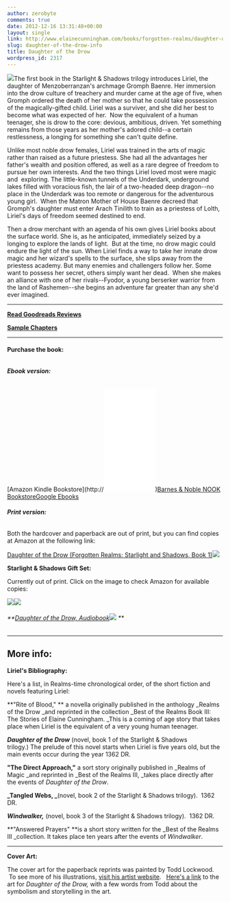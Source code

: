 ```yaml
---
author: zerobyte
comments: true
date: 2012-12-16 13:31:48+00:00
layout: single
link: http://www.elainecunningham.com/books/forgotten-realms/daughter-of-the-drow-info/
slug: daughter-of-the-drow-info
title: Daughter of the Drow
wordpress_id: 2317
---
```


[![](http://www.elainecunningham.com/wp-content/uploads/2012/12/Daughter-of-the-Drow.jpg)](http://www.elainecunningham.com/wp-content/uploads/2012/12/Daughter-of-the-Drow.jpg)The first book in the Starlight & Shadows trilogy introduces Liriel, the daughter of Menzoberranzan's archmage Gromph Baenre. Her immersion into the drow culture of treachery and murder came at the age of five, when Gromph ordered the death of her mother so that he could take possession of the magically-gifted child. Liriel was a surviver, and she did her best to become what was expected of her.  Now the equivalent of a human teenager, she is drow to the core: devious, ambitious, driven. Yet something remains from those years as her mother's adored child--a certain restlessness, a longing for something she can't quite define.

Unlike most noble drow females, Liriel was trained in the arts of magic rather than raised as a future priestess. She had all the advantages her father's wealth and position offered, as well as a rare degree of freedom to pursue her own interests. And the two things Liriel loved most were magic and  exploring. The little-known tunnels of the Underdark, underground lakes filled with voracious fish, the lair of a two-headed deep dragon--no place in the Underdark was too remote or dangerous for the adventurous young girl.  When the Matron Mother of House Baenre decreed that Gromph's daughter must enter Arach Tinilith to train as a priestess of Lolth, Liriel's days of freedom seemed destined to end.

Then a drow merchant with an agenda of his own gives Liriel books about the surface world. She is, as he anticipated, immediately seized by a longing to explore the lands of light.  But at the time, no drow magic could endure the light of the sun. When Liriel finds a way to take her innate drow magic and her wizard's spells to the surface, she slips away from the priestess academy. But many enemies and challengers follow her. Some want to possess her secret, others simply want her dead.  When she makes an alliance with one of her rivals--Fyodor, a young berserker warrior from the land of Rashemen--she begins an adventure far greater than any she'd ever imagined.

***********************************************************

**[Read Goodreads Reviews](http://www.goodreads.com/book/show/291514.Daughter_of_the_Drow)**

**[Sample Chapters](http://books.google.com/books?id=hXUQfTaylEAC&printsec=frontcover&source=gbs_ge_summary_r&cad=0#v=onepage&q&f=false)**

****************************************************


#### **Purchase the book:**




###### 




###### **Ebook version:**


[Amazon Kindle Bookstore](http://<iframe style="width:120px;height:240px;" marginwidth="0" marginheight="0" scrolling="no" frameborder="0" src="//ws-na.amazon-adsystem.com/widgets/q?ServiceVersion=20070822&OneJS=1&Operation=GetAdHtml&MarketPlace=US&source=ac&ref=tf_til&ad_type=product_link&tracking_id=elainecu-20&marketplace=amazon&region=US&placement=B0058Z4NZ0&asins=B0058Z4NZ0&linkId=4ad5b1f0962da219aead3d691e04244d&show_border=false&link_opens_in_new_window=false&price_color=333333&title_color=0066c0&bg_color=dddee0"> </iframe>)[Barnes & Noble NOOK Bookstore](http://www.barnesandnoble.com/w/forgotten-realms-elaine-cunningham/1103164952?ean=9780786960194)[Google Ebooks](http://books.google.com/books/about/Daughter_of_the_Drow.html?id=hXUQfTaylEAC)


###### **Print version:**




Both the hardcover and paperback are out of print, but you can find copies at Amazon at the following link:




[Daughter of the Drow (Forgotten Realms: Starlight and Shadows, Book 1)](https://www.amazon.com/gp/product/0786929294/ref=as_li_tl?ie=UTF8&camp=1789&creative=9325&creativeASIN=0786929294&linkCode=as2&tag=elainecu-20&linkId=bbbcc7ccc315b05895066308c5acbba5)![](//ir-na.amazon-adsystem.com/e/ir?t=elainecu-20&l=am2&o=1&a=0786929294)


**Starlight & Shadows Gift Set:**


Currently out of print. Click on the image to check Amazon for available copies:


[![](//ws-na.amazon-adsystem.com/widgets/q?_encoding=UTF8&MarketPlace=US&ASIN=0786938161&ServiceVersion=20070822&ID=AsinImage&WS=1&Format=_SL250_&tag=elainecu-20)](https://www.amazon.com/gp/product/0786938161/ref=as_li_tl?ie=UTF8&camp=1789&creative=9325&creativeASIN=0786938161&linkCode=as2&tag=elainecu-20&linkId=d0b658fba72a1e4fa77b52bc9c00c239)![](//ir-na.amazon-adsystem.com/e/ir?t=elainecu-20&l=am2&o=1&a=0786938161)


###### **[Daughter of the Drow, Audiobook](https://www.amazon.com/gp/product/B00B7G9U1G/ref=as_li_tl?ie=UTF8&camp=1789&creative=9325&creativeASIN=B00B7G9U1G&linkCode=as2&tag=elainecu-20&linkId=6ae0f506fd0ca1cdc71b3c6afe895503)![](//ir-na.amazon-adsystem.com/e/ir?t=elainecu-20&l=am2&o=1&a=B00B7G9U1G) **






*******************************


## More info:


**Liriel's Bibliography:**

Here's a list, in Realms-time chronological order, of the short fiction and novels featuring Liriel:

**"Rite of Blood," ** a novella originally published in the anthology _Realms of the Drow _and reprinted in the collection _Best of the Realms Book III: The Stories of Elaine Cunningham. _This is a coming of age story that takes place when Liriel is the equivalent of a very young human teenager.

_**Daughter of the Drow**_ (novel, book 1 of the Starlight & Shadows trilogy.) The prelude of this novel starts when Liriel is five years old, but the main events occur during the year 1362 DR.

**"The Direct Approach,"** a sort story originally published in _Realms of Magic _and reprinted in _Best of the Realms III, _takes place directly after the events of _Daughter of the Drow_.

**_Tangled Webs, _**(novel, book 2 of the Starlight & Shadows trilogy).  1362 DR.

_**Windwalker,**_ (novel, book 3 of the Starlight & Shadows trilogy).  1362 DR.

**"Answered Prayers" **is a short story written for the _Best of the Realms III _collection. It takes place ten years after the events of _Windwalker_.

******************************

**Cover Art:**

The cover art for the paperback reprints was painted by Todd Lockwood.  To see more of his illustrations, [visit his artist website](http://www.toddlockwood.com/).   [Here's a link](http://www.toddlockwood.com/galleries/books/02/daughter_drow.shtml) to the art for _Daughter of the Drow,_ with a few words from Todd about the symbolism and storytelling in the art.

